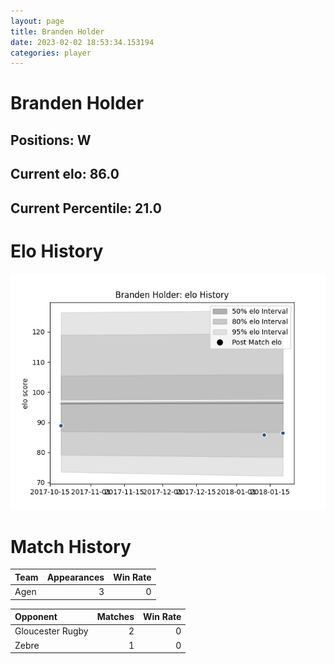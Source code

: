 ```yaml
---  
layout: page  
title: Branden Holder  
date: 2023-02-02 18:53:34.153194  
categories: player  
---
```

# Branden Holder

## Positions: W

## Current elo: 86.0

## Current Percentile: 21.0

# Elo History


![elo history](history_BrandenHolder.png)
# Match History


| Team   |   Appearances |   Win Rate |
|:-------|--------------:|-----------:|
| Agen   |             3 |          0 |

| Opponent         |   Matches |   Win Rate |
|:-----------------|----------:|-----------:|
| Gloucester Rugby |         2 |          0 |
| Zebre            |         1 |          0 |